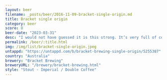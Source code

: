 ```yaml
---
layout: beer
filename: _posts/beer/2016-11-09-bracket-single-origin.md
title: Bracket single origin
category: beer
score: 8
beer-date: "2023-03-31"
desc: "I would not have guessed it is this strong. It’s very full of coffee, too much in the smell but I’m good with the taste"
permalink: /beer/:title.html
img: /img/list/bracket-single-origin.jpeg
untappd: "https://untappd.com/b/bracket-brewing-single-origin/5255387"
country: "Australia"
brewery: "Bracket Brewing"
breweryURL: "/brewery/bracket-brewing.html"
style: "Stout - Imperial / Double Coffee"
---
```

